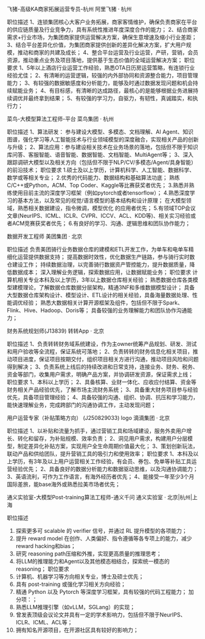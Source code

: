 飞猪-高级KA商家拓展运营专员-杭州
阿里飞猪 · 杭州

职位描述
1、连锁集团核心大客户业务拓展，商家客情维护，确保负责商家在平台的供应链质量及行业竞争力，具有系统性推进年度深度合作的能力；
2、结合商家需求+行业市场，为集团商家提供运营解决方案，确保生意增速及缩小行业差距；
3、结合平台差异化价值，为集团商家提供创新的差异化解决方案，扩大用户规模，推动和商家的共建及成长；
4、整合平台运营及行业运营，产研，营销，会员资源，推动重点业务及项目落地，提供基于生态价值的全域运营解决方案；
职位要求
1、5年以上酒店行业运营工作经验，熟悉OTA日历房运营策略，有连锁行业经验尤佳；
2、有清晰的运营逻辑，较强的内外部协同和资源整合能力，项目管理能力；
3、有较强的数据敏感度和分析能力，能够及时通过数据发现问题和机会持续赋能业务；
4、有目标感，有清晰的达成路径，最核心的是能够根据业务进展持续调优并最终拿到结果；
5、有较强的学习力，自驱力，有韧性，真诚踏实，和执行力；


菜鸟-大模型算法工程师-平台
菜鸟集团 · 杭州

职位描述
1、算法研发： 参与建设大模型、多模态、文档理解、AI Agent、知识图谱，强化学习等人工智能技术与行业领域模型的深度融合，实现相关产品的创新与升级；
2、算法应用：参与建设相关技术在业务场景的落地，包括但不限于知识库问答、客服智能、语音智能、数据智能、文档智能、MultiAgent等；
3、深入跟踪调研大模型以及相关方向（包括但不限于NLP/CV/多模态/Agent/具身智能）的前沿技术；
职位要求
1.硕士及以上学历，计算机科学、人工智能、数据科学、数学或等相关专业；
2.优秀的代码能力、数据结构和基础算法功底；
熟练C/C++或Python，ACM、Top Coder、Kaggle等比赛获奖者优先；
3.熟悉并熟练使用目前主流的深度学习框架（例如pytorch或者tensorflow）；
4.熟悉深度学习的基本方法，以及常见的视觉/语言模型的基本结构和设计原理；
在大模型领域，熟悉相关数据建设，指令微调，模型优化 的应用者优先；
5.有领域TOP会议文章(NeurIPS、ICML、ICLR、CVPR、ICCV、ACL、KDD等)、相关实习经验或者ACM竞赛获奖者优先；
6.有良好的学习、沟通、逻辑思维和团队协作能力；


数据开发工程师
美团集团 · 北京

职位描述
负责美团骑行业务数据仓库的建模和ETL开发工作，为单车和电单车精细化运营提供数据支持；
提高数据时效性，优化数据生产链路，参与骑行实时数仓建设工作；
持续数据治理，以完善骑行数据资产管控能力，提升数据质量，降低数据成本；
深入理解业务逻辑，探索数据应用，让数据赋能业务；
职位要求
计算机相关专业本科及以上学历，3年以上数据仓库相关经验；
熟悉数据仓库各类模型建模理论，了解数据仓库数据分层架构，精通3NF和多维数据模型设计；
具备大型数据仓库架构设计、模型设计、ETL设计的相关经验，具备海量数据处理、性能调优经验；
熟悉大数据相关计算开源框架及组件，包括但不限于Spark、Flink、Hive、Hadoop、Doris等；
具备较强的业务理解能力和团队协作沟通能力；


财务系统规划师(J13839)
转转App · 北京

职位描述
1、负责转转财务域系统建设，作为主owner统筹产品规划、研发、测试和用户验收等全流程，保证系统可落地；
2、负责转转的财务信息化相关项目，推动项目进度，保证项目按期交付，组织项目相关方进行沟通，推动项目风险和问题得到解决；
3、负责系统上线后的持续改进和日常支持，连接业务、财务、税务、资金等部门，收集用户需求，明确产品方案，并协调研发资源，保证需求上线；
职位要求
1、本科以上学历；
2、具备核算、业财一体化、应收应付结算、资金等财务相关产品经验优先，了解市场主流财务系统；
3、具备重大财务项目参与经验优先，具备项目管理经验；
4、具备较强的沟通、组织、协调、抗压和学习能力，能快速理解业务，完成跨部门的沟通协调工作，主动发现问题；


用户运营专家（补贴策略方向） (J250829033)
logo
滴滴集团 · 北京

职位描述
1、以补贴和流量为抓手，通过营销工具和场域建设，服务外卖用户增长、转化和留存，为补贴规模、效率负责；
2、洞见用户需求，构建用户分层模型，制定差异化补贴方案，实现用户全生命周期价值最大化；
3、策划创新玩法，联动产品和供给团队，提升营销工具的吸引力和使用效率；
职位要求
1、本科及以上学历，有3年及以上用户运营相关工作经验，有会员、券包、免单等补贴工具运营经验优先；
2、具备良好的数据分析能力和数据驱动思维，以及沟通协调能力；
3、英语流利，可作为工作语言，有海外经历者优先；
4、能接受一年至少3个月国际差旅，能base海外或熟悉拉美市场者优先；


通义实验室-大模型Post-training算法工程师-通义千问
通义实验室 · 北京|杭州|上海

职位描述
1. 探索更多可 scalable 的 verifier 信号，并通过 RL 提升模型的各项能力；
2. 提升 reward model 在创作、人类偏好、指令遵循等各专项上的能力，减少reward hacking和bias；
3. 研究 reasoning path压缩和外推，实现更高质量的推理思考；
4. 将LLM的推理能力和Agent以及其他模态相结合，探索统一模态的reasoning；
职位要求
1. 计算机、机器学习等方向相关专业，博士及硕士优先；
2. 具有 post-training 或强化学习相关方向经验；
3. 精通 Python 以及 Pytorch 等深度学习框架，具有较强的代码工程能力；
加分项：；
1. 熟悉LLM推理引擎（如vLLM，SGLang）的实现；
2. 曾发表顶级会议论文并具有一定的学术影响力，包括但不限于NeurIPS、ICLR、ICML、ACL等；
3. 拥有知名开源项目，在开源社区具有较好的影响力；


